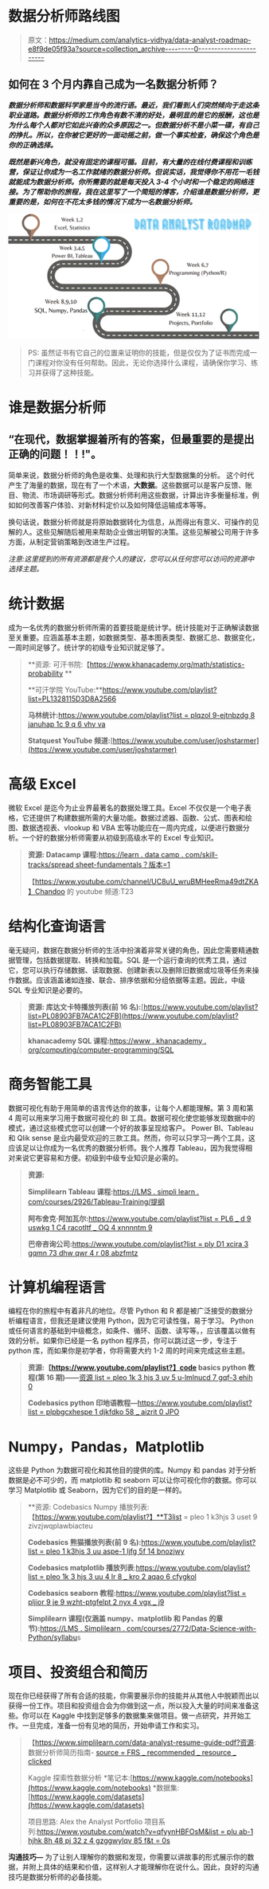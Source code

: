 # 数据分析师路线图

> 原文：<https://medium.com/analytics-vidhya/data-analyst-roadmap-e8f9de05f93a?source=collection_archive---------0----------------------->

## 如何在 3 个月内靠自己成为一名数据分析师？

***数据分析师和数据科学家是当今的流行语。最近，我们看到人们突然倾向于走这条职业道路。数据分析师的工作角色有数不清的好处，最明显的是它的报酬，这也是为什么每个人都对它如此兴奋的众多原因之一。但数据分析不是小菜一碟，有自己的挣扎。所以，在你被它更好的一面动摇之前，做一个事实检查，确保这个角色是你的正确选择。***

***既然是新兴角色，就没有固定的课程可循。目前，有大量的在线付费课程和训练营，保证让你成为一名工作就绪的数据分析师。但说实话，我觉得你不用花一毛钱就能成为数据分析师。你所需要的就是每天投入 3-4 个小时和一个稳定的网络连接。为了帮助你的旅程，我在这里写了一个简短的博客，介绍谁是数据分析师，更重要的是，如何在不花太多钱的情况下成为一名数据分析师。***

![](img/74d781e60109e12a2eec570a51ae22b7.png)

> PS: 虽然证书有它自己的位置来证明你的技能，但是仅仅为了证书而完成一门课程对你没有任何帮助。因此，无论你选择什么课程，请确保你学习、练习并获得了这种技能。

# **谁是数据分析师**

## **“在现代，数据掌握着所有的答案，但最重要的是提出正确的问题！！!"。**

简单来说，数据分析师的角色是收集、处理和执行大型数据集的分析。
这个时代产生了海量的数据，现在有了一个术语，**大数据**。这些数据可以是客户反馈、账目、物流、市场调研等形式。数据分析师利用这些数据，计算出许多衡量标准，例如如何改善客户体验、对新材料定价以及如何降低运输成本等等。

换句话说，数据分析师就是将原始数据转化为信息，从而得出有意义、可操作的见解的人。这些见解随后被用来帮助企业做出明智的决策。这些见解被公司用于许多方面，从制定营销策略到改进生产过程。

*注意:这里提到的所有资源都是我个人的建议，您可以从任何您可以访问的资源中选择主题。*

# **统计数据**

成为一名优秀的数据分析师所需的首要技能是统计学。统计技能对于正确解读数据至关重要。应涵盖基本主题，如数据类型、基本图表类型、数据汇总、数据变化，一周时间足够了。统计学的初级专业知识就足够了。

> **资源:
> 可汗书院:【https://www.khanacademy.org/math/statistics-probability **
> 
> **可汗学院 YouTube:**https://www.youtube.com/playlist?list=PL1328115D3D8A2566
> 
> **马林统计:**[https://www.youtube.com/playlist?list = plqzol 9-ejtnbzdg 8 januhap 1c 9 q 6 vhy va](https://www.youtube.com/playlist?list=PLqzoL9-eJTNBZDG8jaNuhap1C9q6VHyVa)
> 
> **Statquest YouTube 频道:**[https://www.youtube.com/user/joshstarmer](https://www.youtube.com/user/joshstarmer)

# 高级 Excel

微软 Excel 是迄今为止业界最著名的数据处理工具。Excel 不仅仅是一个电子表格，它还提供了构建数据所需的大量功能。数据过滤器、函数、公式、图表和绘图、数据透视表、vlookup 和 VBA 宏等功能应在一周内完成，以便进行数据分析。一个好的数据分析师需要从初级到高级水平的 Excel 专业知识。

> **资源:
> Datacamp 课程:**[https://learn . data camp . com/skill-tracks/spread sheet-fundamentals？版本=1](https://learn.datacamp.com/skill-tracks/spreadsheet-fundamentals?version=1)
> 
> 【https://www.youtube.com/channel/UC8uU_wruBMHeeRma49dtZKA】Chandoo 的 youtube 频道:T23

# 结构化查询语言

毫无疑问，数据在数据分析师的生活中扮演着非常关键的角色，因此您需要精通数据管理，包括数据提取、转换和加载。SQL 是一个运行查询的优秀工具，通过它，您可以执行存储数据、读取数据、创建新表以及删除旧数据或垃圾等任务来操作数据。应该涵盖诸如连接、联合、排序依据和分组依据等主题。因此，中级 SQL 专业知识是必要的。

> **资源:
> 库达文卡特播放列表(前 16 名):**[https://www.youtube.com/playlist?list=PL08903FB7ACA1C2FB](https://www.youtube.com/playlist?list=PL08903FB7ACA1C2FB)
> 
> **khanacademy SQL 课程:**[https://www . khanacademy . org/computing/computer-programming/SQL](https://www.khanacademy.org/computing/computer-programming/sql)

# 商务智能工具

数据可视化有助于用简单的语言传达你的故事，让每个人都能理解。第 3 周和第 4 周可以用来学习用于数据可视化的 BI 工具。数据可视化使您能够发现数据中的模式，通过这些模式您可以创建一个好的故事呈现给客户。
Power BI、Tableau 和 Qlik sense 是业内最受欢迎的三款工具。然而，你可以只学习一两个工具，这应该足以让你成为一名优秀的数据分析师。我个人推荐 Tableau，因为我觉得相对来说它更容易和方便。初级到中级专业知识是必需的。

> **资源:**
> 
> **Simplilearn Tableau 课程:**[https://LMS . simpli learn . com/courses/2926/Tableau-Training/提纲](https://lms.simplilearn.com/courses/2926/Tableau-Training/syllabus)
> 
> **阿布舍克·阿加瓦尔:**[https://www.youtube.com/playlist?list = PL6 _ d 9 uswkg 1 C4 racotltf _ OQ 4 xnnnntm 9](https://www.youtube.com/playlist?list=PL6_D9USWkG1C4raCOTlTf_oq4XnNNNtm9)
> 
> **巴帝咨询公司:**[https://www.youtube.com/playlist?list = ply D1 xcira 3 gqmn 73 dhw qwr 4 r 08 abzfmtz](https://www.youtube.com/playlist?list=PLyD1XCIRA3gQmN73dHwQWr4R08ABZFMtZ)

# 计算机编程语言

编程在你的旅程中有着非凡的地位。尽管 Python 和 R 都是被广泛接受的数据分析编程语言，但我还是建议使用 Python，因为它可读性强，易于学习。
Python 或任何语言的基础到中级概念，如条件、循环、函数、读写等。，应该覆盖以做有效的分析。如果你已经是一名 python 程序员，你可以跳过这一步，专注于 python 库，而如果你是初学者，你将需要大约 1-2 周的时间来完成这些主题。

> **资源:【https://www.youtube.com/playlist?】code basics python 教程(第 16 期)——**[资源 list = pleo 1k 3 hjs 3 uv 5 u-lmlnucd 7 gqf-3 ehih 0](https://www.youtube.com/playlist?list=PLeo1K3hjS3uv5U-Lmlnucd7gqF-3ehIh0)
> 
> **Codebasics python 印地语教程—**[https://www.youtube.com/playlist?list = plpbgcxhespe 1 djkfdko 58 _ aizrit 0 JPO](https://www.youtube.com/playlist?list=PLPbgcxheSpE1DJKfdko58_AIZRIT0TjpO)

# Numpy，Pandas，Matplotlib

这些是 Python 为数据可视化和其他目的提供的库。Numpy 和 pandas 对于分析数据是必不可少的，而 matplotlib 和 seaborn 可以让你可视化你的数据。你可以学习 Matplotlib 或 Seaborn，因为它们的目的是一样的。

> **资源:
> Codebasics Numpy 播放列表:【https://www.youtube.com/playlist?】**T3list = pleo 1 k3hjs 3 uset 9 zivzjwqplawbiacteu
> 
> **Codebasics 熊猫播放列表(前 9 名):**[https://www.youtube.com/playlist?list = pleo 1 k3hjs 3 uu aspe-1 ljfg 5f 14 bnozjwy](https://www.youtube.com/playlist?list=PLeo1K3hjS3uuASpe-1LjfG5f14Bnozjwy)
> 
> **Codebasics matplotlib 播放列表**:[https://www.youtube.com/playlist?list = pleo 1k 3 hjs 3 uu 4 lr 8 _ kro 2 aqao 6 cfygkol](https://www.youtube.com/playlist?list=PLeo1K3hjS3uu4Lr8_kro2AqaO6CFYgKOl)
> 
> **Codebasics seaborn 教程:**[https://www.youtube.com/playlist?list = pljior 9 je 9 wzht-ptgfelpt 2 nyx 4 vgx _ j9](https://www.youtube.com/playlist?list=PLJIOr9Je9wzHT-ptgfelpt2Nyx4VGX_j9)
> 
> **Simplilearn 课程(仅涵盖 numpy、matplotlib 和 Pandas 的章节):**[https://LMS . Simplilearn . com/courses/2772/Data-Science-with-Python/syllabu](https://lms.simplilearn.com/courses/2772/Data-Science-with-Python/syllabus)s

# 项目、投资组合和简历

现在你已经获得了所有合适的技能，你需要展示你的技能并从其他人中脱颖而出以获得一份工作。项目和投资组合会为你做到这一点，所以投入大量的时间来准备这些。你可以在 Kaggle 中找到足够多的数据集来做项目。做一点研究，并开始工作。一旦完成，准备一份有见地的简历，开始申请工作和实习。

> 【https://www.simplilearn.com/data-analyst-resume-guide-pdf?资源:
> 数据分析师简历指南- [source = FRS _ recommended _ resource _ clicked](https://www.simplilearn.com/data-analyst-resume-guide-pdf?source=frs_recommended_resource_clicked)
> 
> Kaggle 探索性数据分析
> *笔记本:[https://www.kaggle.com/notebooks](https://www.kaggle.com/notebooks)
> *数据集:[https://www.kaggle.com/datasets](https://www.kaggle.com/datasets)
> 
> 项目思路:
> Alex the Analyst Portfolio 项目系列:[https://www.youtube.com/watch?v=qfyynHBFOsM&list = plu ab-1 hjhk 8h 48 pj 32 z 4 gzggwylqv 85 f&t = 0s](https://www.youtube.com/watch?v=qfyynHBFOsM&list=PLUaB-1hjhk8H48Pj32z4GZgGWyylqv85f&t=0s)

**沟通技巧—** 为了让别人理解你的数据和发现，你需要以讲故事的形式展示你的数据，并附上具体的结果和价值，这样别人才能理解你在说什么。因此，良好的沟通技巧是数据分析师的必备技能。